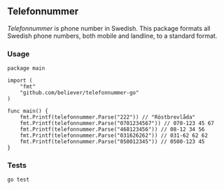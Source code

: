 ## Telefonnummer

_Telefonnummer_ is phone number in Swedish. This package formats all Swedish phone numbers, both mobile and landline, to a standard format.

### Usage
```
package main

import (
	"fmt"
	"github.com/believer/telefonnummer-go"
)

func main() {
	fmt.Printf(telefonnummer.Parse("222")) // "Röstbrevlåda"
	fmt.Printf(telefonnummer.Parse("0701234567")) // 070-123 45 67
	fmt.Printf(telefonnummer.Parse("468123456")) // 08-12 34 56
	fmt.Printf(telefonnummer.Parse("031626262")) // 031-62 62 62
	fmt.Printf(telefonnummer.Parse("050012345")) // 0500-123 45
}
```

### Tests
```
go test
```
